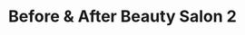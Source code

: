 ---
title: "Before & After Beauty Salon 2"
url: /whiting/before-und-after-beauty-salon-2/
shop: Kosmetik
---